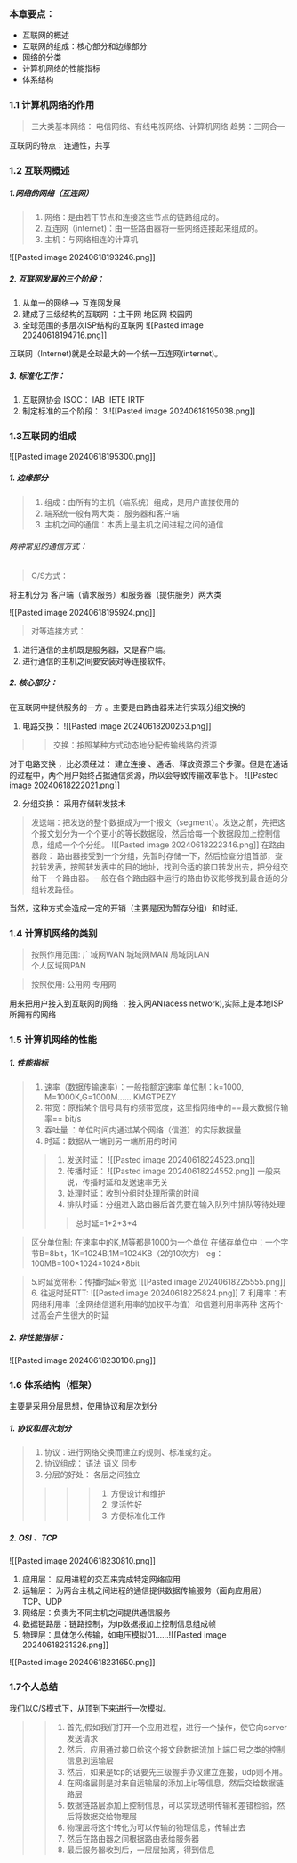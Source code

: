### 本章要点：
- 互联网的概述
- 互联网的组成：核心部分和边缘部分
- 网络的分类
- 计算机网络的性能指标
- 体系结构
### 1.1 计算机网络的作用
> 三大类基本网络： 
    电信网络、有线电视网络、计算机网络
趋势：三网合一

互联网的特点：连通性，共享
### 1.2 互联网概述

##### 1.网络的网络（互连网）

> 1. 网络：是由若干节点和连接这些节点的链路组成的。
> 2. 互连网（internet)：由一些路由器将一些网络连接起来组成的。
> 3. 主机：与网络相连的计算机

![[Pasted image 20240618193246.png]]
##### 2. 互联网发展的三个阶段：

1. 从单一的网络——> 互连网发展
2. 建成了三级结构的互联网  ：主干网 地区网  校园网
3. 全球范围的多层次ISP结构的互联网
![[Pasted image 20240618194716.png]]




互联网（Internet)就是全球最大的一个统一互连网(internet)。
##### 3. 标准化工作：
1. 互联网协会 ISOC：  IAB   :IETE  IRTF
2. 制定标准的三个阶段：
3.![[Pasted image 20240618195038.png]]
### 1.3互联网的组成
![[Pasted image 20240618195300.png]]
##### 1. 边缘部分

> 1. 组成：由所有的主机（端系统）组成，是用户直接使用的
> 2. 端系统一般有两大类： 服务器和客户端
> 3. 主机之间的通信：本质上是主机之间进程之间的通信
###### 两种常见的通信方式：
> C/S方式：

将主机分为  客户端（请求服务）和服务器（提供服务）两大类

![[Pasted image 20240618195924.png]]

> 对等连接方式：

1. 进行通信的主机既是服务器，又是客户端。
2. 进行通信的主机之间要安装对等连接软件。
##### 2. 核心部分：
在互联网中提供服务的一方 。主要是由路由器来进行实现分组交换的
1. 电路交换：
![[Pasted image 20240618200253.png]]
> > 交换：按照某种方式动态地分配传输线路的资源

对于电路交换 ，比必须经过： 建立连接 、通话、释放资源三个步骤。但是在通话的过程中，两个用户始终占据通信资源，所以会导致传输效率低下。
![[Pasted image 20240618222021.png]]


2. 分组交换： 采用存储转发技术

> 发送端：把发送的整个数据成为一个报文（segment）。发送之前，先把这个报文划分为一个个更小的等长数据段，然后给每一个数据段加上控制信息，组成一个个分组。
![[Pasted image 20240618222346.png]]
> 在路由器段：
> 路由器接受到一个分组，先暂时存储一下，然后检查分组首部，查找转发表，按照转发表中的目的地址，找到合适的接口转发出去，把分组交给下一个路由器。一般在各个路由器中运行的路由协议能够找到最合适的分组转发路径。

当然，这种方式会造成一定的开销（主要是因为暂存分组）和时延。
### 1.4 计算机网络的类别
> 按照作用范围:
>  广域网WAN   城域网MAN   局域网LAN  
>  个人区域网PAN

> 按照使用:
> 公用网   专用网

用来把用户接入到互联网的网络 ：接入网AN(acess network),实际上是本地ISP所拥有的网络
### 1.5 计算机网络的性能
##### 1. 性能指标
> 1. 速率（数据传输速率）：一般指额定速率
>     单位制：k=1000,   M=1000K,G=1000M......
>             KMGTPEZY
> 2. 带宽：原指某个信号具有的频带宽度，这里指网络中的==最大数据传输率==   bit/s
> 3. 吞吐量 ：单位时间内通过某个网络（信道）的实际数据量
> 4.  时延：数据从一端到另一端所用的时间
> > 1. 发送时延：
 >> ![[Pasted image 20240618224523.png]]
> > 2. 传播时延：
> >![[Pasted image 20240618224552.png]]
> >一般来说，传播时延和发送速率无关
> >3. 处理时延：收到分组时处理所需的时间
> >4. 排队时延：分组进入路由器后首先要在输入队列中排队等待处理
> >> 总时延=1+2+3+4


> 区分单位制:
> 在速率中的K,M等都是1000为一个单位
> 在储存单位中：一个字节B=8bit，1K=1024B,1M=1024KB（2的10次方）
> eg：100MB=100×1024×1024×8bit


> 5.时延宽带积：传播时延×带宽
> ![[Pasted image 20240618225555.png]]
> 6. 往返时延RTT:
>![[Pasted image 20240618225824.png]]
>7. 利用率：有网络利用率（全网络信道利用率的加权平均值）和信道利用率两种
>这两个过高会产生很大的时延

##### 2. 非性能指标：

![[Pasted image 20240618230100.png]]
### 1.6 体系结构（框架）

主要是采用分层思想，使用协议和层次划分
##### 1. 协议和层次划分
> 1. 协议：进行网络交换而建立的规则、标准或约定。
> 2. 协议组成：  语法   语义   同步
> 3. 分层的好处： 各层之间独立
>>>> 1. 方便设计和维护
>>>> 2. 灵活性好
>>>> 3. 方便标准化工作

##### 2. OSI 、TCP 
![[Pasted image 20240618230810.png]]
1. 应用层： 应用进程的交互来完成特定网络应用
2. 运输层： 为两台主机之间进程的通信提供数据传输服务（面向应用层）   TCP、UDP
3. 网络层：负责为不同主机之间提供通信服务
4. 数据链路层：链路控制，为ip数据报加上控制信息组成帧
5. 物理层：具体怎么传输，如电压模拟01......![[Pasted image 20240618231326.png]]

![[Pasted image 20240618231650.png]]


### 1.7个人总结

我们以C/S模式下，从顶到下来进行一次模拟。

>> 1. 首先,假如我们打开一个应用进程，进行一个操作，使它向server发送请求
>> 2. 然后，应用通过接口给这个报文段数据流加上端口号之类的控制信息到运输层
>> 3. 然后，如果是tcp的话要先三级握手协议建立连接，udp则不用。
>> 4. 在网络层则是对来自运输层的添加上ip等信息，然后交给数据链路层
>> 5. 数据链路层添加上控制信息，可以实现透明传输和差错检验，然后将数据交给物理层
>> 6. 物理层将这个转化为可以传输的物理信息，传输出去
>> 7. 然后在路由器之间根据路由表给服务器
>> 8. 最后服务器收到后，一层层抽离，得到信息
